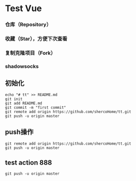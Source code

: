 # Test Vue

### 仓库（Repository）
### 收藏（Star），方便下次查看
### 复制克隆项目（Fork）
### shadowsocks

## 初始化
```
echo "# tt" >> README.md
git init
git add README.md
git commit -m "first commit"
git remote add origin https://github.com/shercoHome/tt.git
git push -u origin master
```

## push操作
```
git remote add origin https://github.com/shercoHome/tt.git
git push -u origin master
```

## test action 888
```
git push -u origin master
```